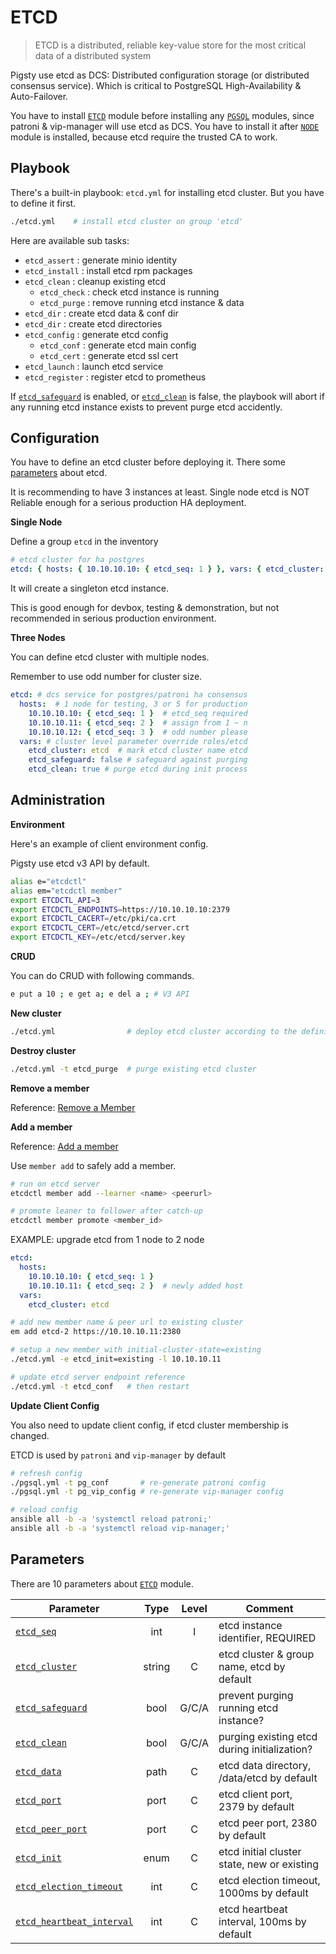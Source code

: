 # ETCD

> ETCD is a distributed, reliable key-value store for the most critical data of a distributed system

Pigsty use etcd as DCS: Distributed configuration storage (or distributed consensus service). Which is critical to PostgreSQL High-Availability & Auto-Failover.

You have to install [`ETCD`](ETCD) module before installing any [`PGSQL`](PGSQL) modules, since patroni & vip-manager will use etcd as DCS. You have to install it after [`NODE`](NODE) module is installed, because etcd require the trusted CA to work.



## Playbook

There's a built-in playbook: `etcd.yml` for installing etcd cluster. But you have to define it first.

```bash
./etcd.yml    # install etcd cluster on group 'etcd'
```

Here are available sub tasks:

- `etcd_assert`   : generate minio identity
- `etcd_install`  : install etcd rpm packages
- `etcd_clean`    : cleanup existing etcd
  - `etcd_check`  : check etcd instance is running
  - `etcd_purge`  : remove running etcd instance & data
- `etcd_dir`      : create etcd data & conf dir
- `etcd_dir`     : create etcd directories
- `etcd_config`   : generate etcd config
  - `etcd_conf`   : generate etcd main config
  - `etcd_cert`   : generate etcd ssl cert
- `etcd_launch`   : launch etcd service
- `etcd_register` : register etcd to prometheus



If [`etcd_safeguard`](PARAM#etcd_safeguard) is enabled, or [`etcd_clean`](PARAM#etcd_clean) is false, the playbook will abort if any running etcd instance exists to prevent purge etcd accidently.





## Configuration

You have to define an etcd cluster before deploying it. There some [parameters](#parameters) about etcd.

It is recommending to have 3 instances at least.
Single node etcd is NOT Reliable enough for a serious production HA deployment. 


**Single Node**

Define a group `etcd` in the inventory

```yaml
# etcd cluster for ha postgres
etcd: { hosts: { 10.10.10.10: { etcd_seq: 1 } }, vars: { etcd_cluster: etcd } }
```

It will create a singleton etcd instance.

This is good enough for devbox, testing & demonstration, but not recommended in serious production environment.


**Three Nodes**

You can define etcd cluster with multiple nodes.

Remember to use odd number for cluster size.

```yaml
etcd: # dcs service for postgres/patroni ha consensus
  hosts:  # 1 node for testing, 3 or 5 for production
    10.10.10.10: { etcd_seq: 1 }  # etcd_seq required
    10.10.10.11: { etcd_seq: 2 }  # assign from 1 ~ n
    10.10.10.12: { etcd_seq: 3 }  # odd number please
  vars: # cluster level parameter override roles/etcd
    etcd_cluster: etcd  # mark etcd cluster name etcd
    etcd_safeguard: false # safeguard against purging
    etcd_clean: true # purge etcd during init process
```





## Administration


**Environment**

Here's an example of client environment config.

Pigsty use etcd v3 API by default.

```bash
alias e="etcdctl"
alias em="etcdctl member"
export ETCDCTL_API=3
export ETCDCTL_ENDPOINTS=https://10.10.10.10:2379
export ETCDCTL_CACERT=/etc/pki/ca.crt
export ETCDCTL_CERT=/etc/etcd/server.crt
export ETCDCTL_KEY=/etc/etcd/server.key
```

**CRUD**

You can do CRUD with following commands.

```bash
e put a 10 ; e get a; e del a ; # V3 API
```

**New cluster**

```bash
./etcd.yml                # deploy etcd cluster according to the definition
```

**Destroy cluster**

```bash
./etcd.yml -t etcd_purge  # purge existing etcd cluster
```

**Remove a member**

Reference: [Remove a Member](https://etcd.io/docs/v3.5/op-guide/runtime-configuration/#remove-a-member)

**Add a member**

Reference: [Add a member](https://etcd.io/docs/v3.5/op-guide/runtime-configuration/#add-a-new-member)

Use `member add` to safely add a member. 

```bash
# run on etcd server
etcdctl member add --learner <name> <peerurl>

# promote leaner to follower after catch-up
etcdctl member promote <member_id>
```

EXAMPLE: upgrade etcd from 1 node to 2 node

```yaml
etcd:
  hosts:
    10.10.10.10: { etcd_seq: 1 }
    10.10.10.11: { etcd_seq: 2 }  # newly added host
  vars:
    etcd_cluster: etcd
```

```bash
# add new member name & peer url to existing cluster
em add etcd-2 https://10.10.10.11:2380

# setup a new member with initial-cluster-state=existing 
./etcd.yml -e etcd_init=existing -l 10.10.10.11

# update etcd server endpoint reference
./etcd.yml -t etcd_conf   # then restart
```

**Update Client Config**

You also need to update client config, if etcd cluster membership is changed.

ETCD is used by `patroni` and `vip-manager` by default

```bash
# refresh config
./pgsql.yml -t pg_conf       # re-generate patroni config
./pgsql.yml -t pg_vip_config # re-generate vip-manager config 

# reload config
ansible all -b -a 'systemctl reload patroni;'
ansible all -b -a 'systemctl reload vip-manager;'
```




## Parameters

There are 10 parameters about [`ETCD`](PARAM#etcd) module.

| Parameter                                                  |  Type  | Level | Comment                                      |
|------------------------------------------------------------|:------:|:-----:|----------------------------------------------|
| [`etcd_seq`](PARAM#etcd_seq)                               |  int   |   I   | etcd instance identifier, REQUIRED           |
| [`etcd_cluster`](PARAM#etcd_cluster)                       | string |   C   | etcd cluster & group name, etcd by default   |
| [`etcd_safeguard`](PARAM#etcd_safeguard)                   |  bool  | G/C/A | prevent purging running etcd instance?       |
| [`etcd_clean`](PARAM#etcd_clean)                           |  bool  | G/C/A | purging existing etcd during initialization? |
| [`etcd_data`](PARAM#etcd_data)                             |  path  |   C   | etcd data directory, /data/etcd by default   |
| [`etcd_port`](PARAM#etcd_port)                             |  port  |   C   | etcd client port, 2379 by default            |
| [`etcd_peer_port`](PARAM#etcd_peer_port)                   |  port  |   C   | etcd peer port, 2380 by default              |
| [`etcd_init`](PARAM#etcd_init)                             |  enum  |   C   | etcd initial cluster state, new or existing  |
| [`etcd_election_timeout`](PARAM#etcd_election_timeout)     |  int   |   C   | etcd election timeout, 1000ms by default     |
| [`etcd_heartbeat_interval`](PARAM#etcd_heartbeat_interval) |  int   |   C   | etcd heartbeat interval, 100ms by default    |
